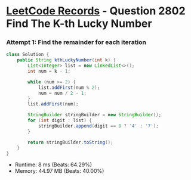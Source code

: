 # [LeetCode Records](../../README.md) - Question 2802 Find The K-th Lucky Number

### Attempt 1: Find the remainder for each iteration
```java
class Solution {
    public String kthLuckyNumber(int k) {
        List<Integer> list = new LinkedList<>();
        int num = k - 1;

        while (num >= 2) {
            list.addFirst(num % 2);
            num = num / 2 - 1;
        }
        list.addFirst(num);

        StringBuilder stringBuilder = new StringBuilder();
        for (int digit : list) {
            stringBuilder.append(digit == 0 ? '4' : '7');
        }

        return stringBuilder.toString();
    }
}
```
- Runtime: 8 ms (Beats: 64.29%)
- Memory: 44.97 MB (Beats: 40.00%)

<br>
